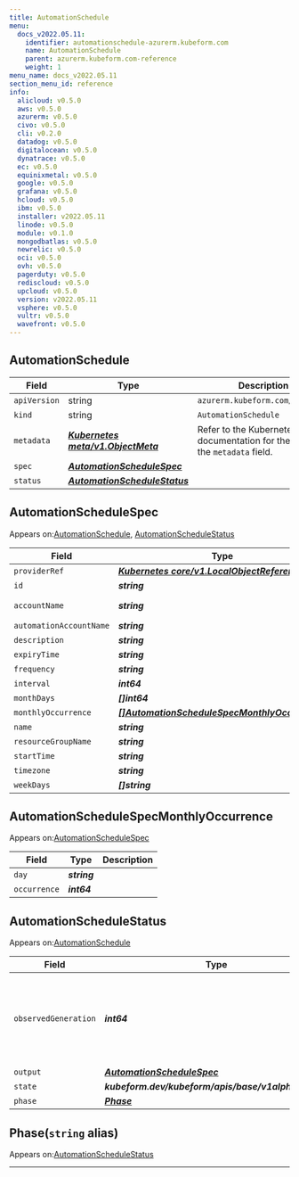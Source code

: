 ```yaml
---
title: AutomationSchedule
menu:
  docs_v2022.05.11:
    identifier: automationschedule-azurerm.kubeform.com
    name: AutomationSchedule
    parent: azurerm.kubeform.com-reference
    weight: 1
menu_name: docs_v2022.05.11
section_menu_id: reference
info:
  alicloud: v0.5.0
  aws: v0.5.0
  azurerm: v0.5.0
  civo: v0.5.0
  cli: v0.2.0
  datadog: v0.5.0
  digitalocean: v0.5.0
  dynatrace: v0.5.0
  ec: v0.5.0
  equinixmetal: v0.5.0
  google: v0.5.0
  grafana: v0.5.0
  hcloud: v0.5.0
  ibm: v0.5.0
  installer: v2022.05.11
  linode: v0.5.0
  module: v0.1.0
  mongodbatlas: v0.5.0
  newrelic: v0.5.0
  oci: v0.5.0
  ovh: v0.5.0
  pagerduty: v0.5.0
  rediscloud: v0.5.0
  upcloud: v0.5.0
  version: v2022.05.11
  vsphere: v0.5.0
  vultr: v0.5.0
  wavefront: v0.5.0
---
```


## AutomationSchedule
| Field | Type | Description |
| ------ | ----- | ----------- |
| `apiVersion` | string | `azurerm.kubeform.com/v1alpha1` |
|    `kind` | string | `AutomationSchedule` |
| `metadata` | ***[Kubernetes meta/v1.ObjectMeta](https://v1-22.docs.kubernetes.io/docs/reference/generated/kubernetes-api/v1.22/#objectmeta-v1-meta)***|Refer to the Kubernetes API documentation for the fields of the `metadata` field.|
| `spec` | ***[AutomationScheduleSpec](#automationschedulespec)***||
| `status` | ***[AutomationScheduleStatus](#automationschedulestatus)***||
## AutomationScheduleSpec

Appears on:[AutomationSchedule](#automationschedule), [AutomationScheduleStatus](#automationschedulestatus)

| Field | Type | Description |
| ------ | ----- | ----------- |
| `providerRef` | ***[Kubernetes core/v1.LocalObjectReference](https://v1-22.docs.kubernetes.io/docs/reference/generated/kubernetes-api/v1.22/#localobjectreference-v1-core)***||
| `id` | ***string***||
| `accountName` | ***string***| ***(Optional)*** Deprecated|
| `automationAccountName` | ***string***| ***(Optional)*** |
| `description` | ***string***| ***(Optional)*** |
| `expiryTime` | ***string***| ***(Optional)*** |
| `frequency` | ***string***||
| `interval` | ***int64***| ***(Optional)*** |
| `monthDays` | ***[]int64***| ***(Optional)*** |
| `monthlyOccurrence` | ***[[]AutomationScheduleSpecMonthlyOccurrence](#automationschedulespecmonthlyoccurrence)***| ***(Optional)*** |
| `name` | ***string***||
| `resourceGroupName` | ***string***||
| `startTime` | ***string***| ***(Optional)*** |
| `timezone` | ***string***| ***(Optional)*** |
| `weekDays` | ***[]string***| ***(Optional)*** |
## AutomationScheduleSpecMonthlyOccurrence

Appears on:[AutomationScheduleSpec](#automationschedulespec)

| Field | Type | Description |
| ------ | ----- | ----------- |
| `day` | ***string***||
| `occurrence` | ***int64***||
## AutomationScheduleStatus

Appears on:[AutomationSchedule](#automationschedule)

| Field | Type | Description |
| ------ | ----- | ----------- |
| `observedGeneration` | ***int64***| ***(Optional)*** Resource generation, which is updated on mutation by the API Server.|
| `output` | ***[AutomationScheduleSpec](#automationschedulespec)***| ***(Optional)*** |
| `state` | ***kubeform.dev/kubeform/apis/base/v1alpha1.State***| ***(Optional)*** |
| `phase` | ***[Phase](#phase)***| ***(Optional)*** |
## Phase(`string` alias)

Appears on:[AutomationScheduleStatus](#automationschedulestatus)

---
